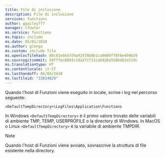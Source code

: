 ```yaml
---
title: File di inclusione
description: File di inclusione
services: functions
author: ggailey777
manager: cfowler
ms.service: functions
ms.topic: include
ms.date: 05/01/2018
ms.author: glenga
ms.custom: include file
ms.openlocfilehash: 88c01e8e57d4a92478b8b1ca0689ff0f8e499b39
ms.sourcegitcommit: 59fffec8043c3da2fcf31ca5036a55bbd62e519c
ms.translationtype: HT
ms.contentlocale: it-IT
ms.lasthandoff: 06/04/2018
ms.locfileid: "33814629"
---
```

Quando l'host di Funzioni viene eseguito in locale, scrive i log nel percorso seguente:

```
<DefaultTempDirectory>\LogFiles\Application\Functions
```

In Windows `<DefaultTempDirectory>` è il primo valore trovato delle variabili di ambiente TMP, TEMP, USERPROFILE o la directory di Windows.
In MacOS o Linux `<DefaultTempDirectory>` è la variabile di ambiente TMPDIR.

> [!NOTE]
> Quando l'host di Funzioni viene avviato, sovrascrive la struttura di file esistente nella directory.